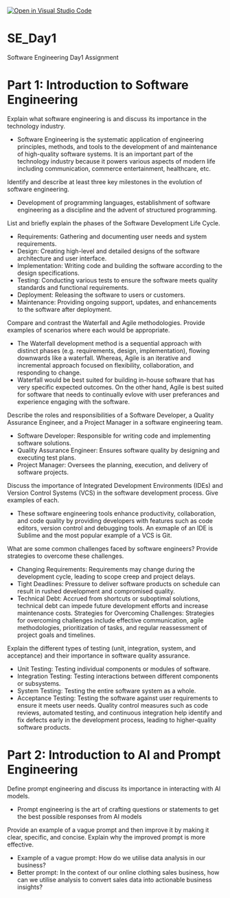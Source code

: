 [![Open in Visual Studio Code](https://classroom.github.com/assets/open-in-vscode-2e0aaae1b6195c2367325f4f02e2d04e9abb55f0b24a779b69b11b9e10269abc.svg)](https://classroom.github.com/online_ide?assignment_repo_id=15542384&assignment_repo_type=AssignmentRepo)
# SE_Day1
Software Engineering Day1 Assignment

# Part 1: Introduction to Software Engineering

Explain what software engineering is and discuss its importance in the technology industry.
- Software Engineering is the systematic application of engineering principles, methods, and tools to the development of and maintenance of high-quality software systems. It is an important part of the technology industry because it powers various aspects of modern life including communication, commerce entertainment, healthcare, etc.


Identify and describe at least three key milestones in the evolution of software engineering.
- Development of programming languages, establishment of software engineering as a discipline and the advent of structured programming.


List and briefly explain the phases of the Software Development Life Cycle.
- Requirements: Gathering and documenting user needs and system requirements.
- Design: Creating high-level and detailed designs of the software architecture and user interface.
- Implementation: Writing code and building the software according to the design specifications.
- Testing: Conducting various tests to ensure the software meets quality standards and functional requirements.
- Deployment: Releasing the software to users or customers.
- Maintenance: Providing ongoing support, updates, and enhancements to the software after deployment.



Compare and contrast the Waterfall and Agile methodologies. Provide examples of scenarios where each would be appropriate.
- The Waterfall development method is a sequential approach with distinct phases (e.g. requirements, design, implementation), flowing downwards like a waterfall. Whereas, Agile is an iterative and incremental approach focused on flexibility, collaboration, and responding to change.
- Waterfall would be best suited for building in-house software that has very specific expected outcomes. On the other hand, Agile is best suited for software that needs to continually evlove with user preferances and experience engaging with the software.


Describe the roles and responsibilities of a Software Developer, a Quality Assurance Engineer, and a Project Manager in a software engineering team.
- Software Developer: Responsible for writing code and implementing software solutions.
- Quality Assurance Engineer: Ensures software quality by designing and executing test plans.
- Project Manager: Oversees the planning, execution, and delivery of software projects.


Discuss the importance of Integrated Development Environments (IDEs) and Version Control Systems (VCS) in the software development process. Give examples of each.
- These software engineering tools enhance productivity, collaboration, and code quality by providing developers with features such as code editors, version control and debugging tools. An exmaple of an IDE is Sublime and the most popular example of a VCS is Git.


What are some common challenges faced by software engineers? Provide strategies to overcome these challenges.
- Changing Requirements: Requirements may change during the development cycle, leading to scope creep and project delays.
- Tight Deadlines: Pressure to deliver software products on schedule can result in rushed development and compromised quality.
- Technical Debt: Accrued from shortcuts or suboptimal solutions, technical debt can impede future development efforts and increase maintenance costs.
Strategies for Overcoming Challenges: Strategies for overcoming challenges include effective communication, agile methodologies, prioritization of tasks, and regular reassessment of project goals and timelines.


Explain the different types of testing (unit, integration, system, and acceptance) and their importance in software quality assurance.
- Unit Testing: Testing individual components or modules of software.
- Integration Testing: Testing interactions between different components or subsystems.
- System Testing: Testing the entire software system as a whole.
- Acceptance Testing: Testing the software against user requirements to ensure it meets user needs.
Quality control measures such as code reviews, automated testing, and continuous integration help identify and fix defects early in the development process, leading to higher-quality software products.


# Part 2: Introduction to AI and Prompt Engineering


Define prompt engineering and discuss its importance in interacting with AI models.
- Prompt engineering is the art of crafting questions or statements to get the best possible responses from AI models


Provide an example of a vague prompt and then improve it by making it clear, specific, and concise. Explain why the improved prompt is more effective.
- Example of a vague prompt: How do we utilise data analysis in our business?
- Better prompt: In the context of our online clothing sales business, how can we utilise analysis to convert sales data into actionable business insights?

